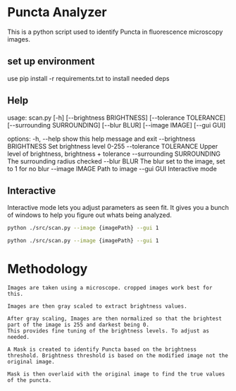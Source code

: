 # Puncta Analyzer

This is a python script used to identify Puncta in fluorescence microscopy images.

## set up environment

use pip install -r requirements.txt
to install needed deps

## Help

usage: scan.py [-h] [--brightness BRIGHTNESS] [--tolerance TOLERANCE] [--surrounding SURROUNDING] [--blur BLUR] [--image IMAGE] [--gui GUI]

options:
-h, --help show this help message and exit
--brightness BRIGHTNESS
Set brightness level 0-255
--tolerance TOLERANCE
Upper level of brightness, brightness + tolerance
--surrounding SURROUNDING
The surrounding radius checked
--blur BLUR The blur set to the image, set to 1 for no blur
--image IMAGE Path to image
--gui GUI Interactive mode

## Interactive

Interactive mode lets you adjust parameters as seen fit. It gives you a bunch of windows to help you figure out whats being analyzed.

```sh
python ./src/scan.py --image {imagePath} --gui 1
```

```sh
python ./src/scan.py --image {imagePath} --gui 1
```

# Methodology

    Images are taken using a microscope. cropped images work best for this.

    Images are then gray scaled to extract brightness values.

    After gray scaling, Images are then normalized so that the brightest part of the image is 255 and darkest being 0.
    This provides fine tuning of the brightness levels. To adjust as needed.

    A Mask is created to identify Puncta based on the brightness threshold. Brightness threshold is based on the modified image not the original image.

    Mask is then overlaid with the original image to find the true values of the puncta.
